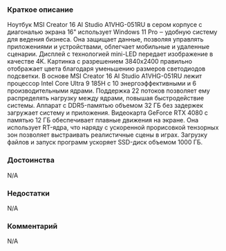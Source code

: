 ### **Краткое описание**
Ноутбук MSI Creator 16 AI Studio A1VHG-051RU в сером корпусе с диагональю экрана 16" использует Windows 11 Pro ‒ удобную систему для ведения бизнеса. Она защищает данные, позволяя управлять приложениями и устройствами, облегчает мобильные и удаленные сценарии. Дисплей с технологией mini-LED передает изображение в качестве 4K. Картинка с разрешением 3840x2400 правильно отображает цвета благодаря уменьшению размеров светодиодов подсветки.  В основе MSI Creator 16 AI Studio A1VHG-051RU лежит процессор Intel Core Ultra 9 185H с 10 энергоэффективными и 6 производительными ядрами. Поддержка 22 потоков позволяет ему распределять нагрузку между ядрами, повышая быстродействие системы. Аппарат с DDR5-памятью объемом 32 ГБ без задержек загружает систему и приложения.  Видеокарта GeForce RTX 4080 с памятью 12 ГБ обеспечивает плавные движения на экране. Она использует RT-ядра, что наряду с ускоренной прорисовкой тензорных зон позволяет выстраивать реалистичные сцены в играх. Загрузку файлов и запуск программ ускоряет SSD-диск объемом 1000 ГБ.

### **Достоинства**
N/A

### **Недостатки**
N/A

### **Комментарий**
N/A
